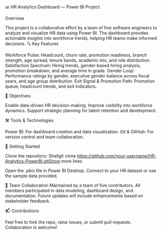 📊 HR Analytics Dashboard — Power BI Project

Overview

This project is a collaborative effort by a team of five software engineers to analyze and visualize HR data using Power BI. The dashboard provides actionable insights into workforce trends, helping HR teams make informed decisions.
🔍 Key Features

Workforce Pulse: Headcount, churn rate, promotion readiness, branch strength, age spread, tenure bands, academic mix, and role distribution.
Satisfaction Spectrum: Hiring trends, gender-based hiring analysis, promotion breakdown, and average time in grade.
Gender Loop: Performance ratings by gender, executive gender balance across fiscal years, and age group distribution.
Exit Signal & Promotion Path: Promotion queue, headcount trends, and exit indicators.

🎯 Objectives

Enable data-driven HR decision-making.
Improve visibility into workforce dynamics.
Support strategic planning for talent retention and development.

🛠️ Tools & Technologies

Power BI: For dashboard creation and data visualization.
Git & GitHub: For version control and team collaboration.

🚀 Getting Started

Clone the repository:
Shellgit clone https://github.com/your-username/HR-Analytics-PowerBI.gitShow more lines

Open the .pbix file in Power BI Desktop.
Connect to your HR dataset or use the sample data provided.

👥 Team Collaboration
Maintained by a team of five contributors. All members participated in data modeling, dashboard design, and documentation. Future updates will include enhancements based on stakeholder feedback.


📬 Contributions

Feel free to fork the repo, raise issues, or submit pull requests. Collaboration is welcome!

